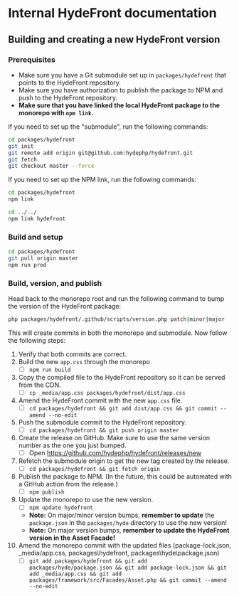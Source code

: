 # Internal HydeFront documentation

## Building and creating a new HydeFront version

### Prerequisites

- Make sure you have a Git submodule set up in `packages/hydefront` that points to the HydeFront repository.
- Make sure you have authorization to publish the package to NPM and push to the HydeFront repository.
- **Make sure that you have linked the local HydeFront package to the monorepo with `npm link`.**

If you need to set up the "submodule", run the following commands:

```bash
cd packages/hydefront
git init
git remote add origin git@github.com:hydephp/hydefront.git
git fetch
git checkout master --force
```

If you need to set up the NPM link, run the following commands:

```bash
cd packages/hydefront
npm link

cd ../../
npm link hydefront
```

### Build and setup

```bash
cd packages/hydefront
git pull origin master
npm run prod
```

### Build, version, and publish

Head back to the monorepo root and run the following command to bump the version of the HydeFront package:

```bash
php packages/hydefront/.github/scripts/version.php patch|minor|major
```

This will create commits in both the monorepo and submodule. Now follow the following steps:

1. Verify that both commits are correct.
2. Build the new `app.css` through the monorepo
    - [ ] `npm run build`
3. Copy the compiled file to the HydeFront repository so it can be served from the CDN.
    - [ ] `cp _media/app.css packages/hydefront/dist/app.css`
4. Amend the HydeFront commit with the new `app.css` file.
    - [ ] `cd packages/hydefront && git add dist/app.css && git commit --amend --no-edit`
5. Push the submodule commit to the HydeFront repository.
    - [ ] `cd packages/hydefront && git push origin master`
6. Create the release on GitHub. Make sure to use the same version number as the one you just bumped.
    - [ ] Open https://github.com/hydephp/hydefront/releases/new
7. Refetch the submodule origin to get the new tag created by the release.
    - [ ] `cd packages/hydefront && git fetch origin`
8. Publish the package to NPM. (In the future, this could be automated with a GitHub action from the release.)
   - [ ] `npm publish`
9. Update the monorepo to use the new version.
    - [ ] `npm update hydefront`
    - **Note:** On major/minor version bumps, **remember to update** the `package.json` in the `packages/hyde` directory to use the new version!
    - **Note:** On major version bumps, **remember to update the HydeFront version in the Asset Facade!**
10. Amend the monorepo commit with the updated files (package-lock.json, _media/app.css, packages\hydefront, packages\hyde\package.json)
    - [ ] `git add packages/hydefront && git add packages/hyde/package.json && git add package-lock.json && git add _media/app.css && git add packages/framework/src/Facades/Asset.php && git commit --amend --no-edit`
